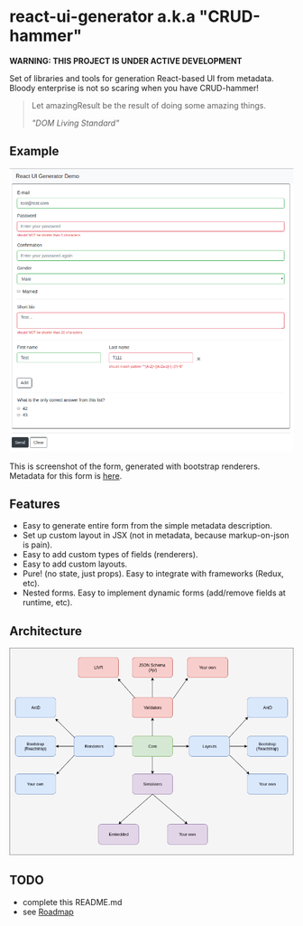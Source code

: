 # react-ui-generator a.k.a "CRUD-hammer"

**WARNING: THIS PROJECT IS UNDER ACTIVE DEVELOPMENT**

Set of libraries and tools for generation React-based UI from metadata.
Bloody enterprise is not so scaring when you have CRUD-hammer!

<blockquote>
<p>Let amazingResult be the result of doing some amazing things. </p>
<i>"DOM Living Standard"</i>
</blockquote>

## Example

![demo-screenshot](./doc/img/demo-screen.png)

This is screenshot of the form, generated with bootstrap renderers. Metadata for this form is [here](./packages/demo/src/meta/complete.json).


## Features

- Easy to generate entire form from the simple metadata description.
- Set up custom layout in JSX (not in metadata, because markup-on-json is pain).
- Easy to add custom types of fields (renderers).
- Easy to add custom layouts.
- Pure! (no state, just props). Easy to integrate with frameworks (Redux, etc).
- Nested forms. Easy to implement dynamic forms (add/remove fields at runtime, etc).

## Architecture

![demo-screenshot](./doc/img/generator-architecture.png)

## TODO

- complete this README.md
- see [Roadmap](./TODO)
